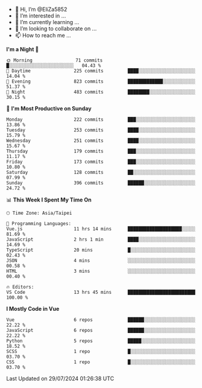 - 👋 Hi, I’m @EliZa5852
- 👀 I’m interested in ...
- 🌱 I’m currently learning ...
- 💞️ I’m looking to collaborate on ...
- 📫 How to reach me ...

<!--START_SECTION:waka-->
**I'm a Night 🦉** 

```text
🌞 Morning                71 commits          █░░░░░░░░░░░░░░░░░░░░░░░░   04.43 % 
🌆 Daytime                225 commits         ████░░░░░░░░░░░░░░░░░░░░░   14.04 % 
🌃 Evening                823 commits         █████████████░░░░░░░░░░░░   51.37 % 
🌙 Night                  483 commits         ████████░░░░░░░░░░░░░░░░░   30.15 % 
```
📅 **I'm Most Productive on Sunday** 

```text
Monday                   222 commits         ███░░░░░░░░░░░░░░░░░░░░░░   13.86 % 
Tuesday                  253 commits         ████░░░░░░░░░░░░░░░░░░░░░   15.79 % 
Wednesday                251 commits         ████░░░░░░░░░░░░░░░░░░░░░   15.67 % 
Thursday                 179 commits         ███░░░░░░░░░░░░░░░░░░░░░░   11.17 % 
Friday                   173 commits         ███░░░░░░░░░░░░░░░░░░░░░░   10.80 % 
Saturday                 128 commits         ██░░░░░░░░░░░░░░░░░░░░░░░   07.99 % 
Sunday                   396 commits         ██████░░░░░░░░░░░░░░░░░░░   24.72 % 
```


📊 **This Week I Spent My Time On** 

```text
🕑︎ Time Zone: Asia/Taipei

💬 Programming Languages: 
Vue.js                   11 hrs 14 mins      ████████████████████░░░░░   81.69 % 
JavaScript               2 hrs 1 min         ████░░░░░░░░░░░░░░░░░░░░░   14.69 % 
TypeScript               20 mins             █░░░░░░░░░░░░░░░░░░░░░░░░   02.43 % 
JSON                     4 mins              ░░░░░░░░░░░░░░░░░░░░░░░░░   00.58 % 
HTML                     3 mins              ░░░░░░░░░░░░░░░░░░░░░░░░░   00.40 % 

🔥 Editors: 
VS Code                  13 hrs 45 mins      █████████████████████████   100.00 % 
```

**I Mostly Code in Vue** 

```text
Vue                      6 repos             ██████░░░░░░░░░░░░░░░░░░░   22.22 % 
JavaScript               6 repos             ██████░░░░░░░░░░░░░░░░░░░   22.22 % 
Python                   5 repos             █████░░░░░░░░░░░░░░░░░░░░   18.52 % 
SCSS                     1 repo              █░░░░░░░░░░░░░░░░░░░░░░░░   03.70 % 
CSS                      1 repo              █░░░░░░░░░░░░░░░░░░░░░░░░   03.70 % 
```




 Last Updated on 29/07/2024 01:26:38 UTC
<!--END_SECTION:waka-->
